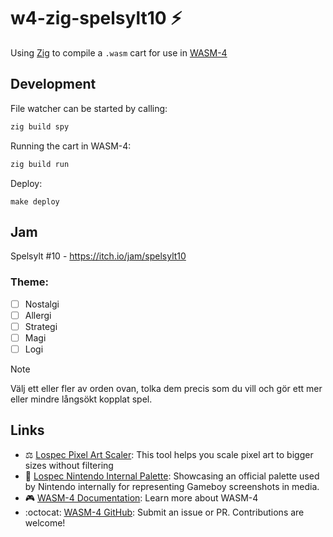 # w4-zig-spelsylt10 :zap:

Using [Zig](https://ziglang.org/) to compile a `.wasm` cart
for use in [WASM-4](https://wasm4.org/)

## Development

File watcher can be started by calling:
```sh
zig build spy
```

Running the cart in WASM-4:
```sh
zig build run
```

Deploy:
```
make deploy
```

## Jam

 Spelsylt #10 - <https://itch.io/jam/spelsylt10>

### Theme:

- [ ] Nostalgi
- [ ] Allergi
- [ ] Strategi
- [ ] Magi
- [ ] Logi

> [!NOTE]
> Välj ett eller fler av orden ovan, tolka dem precis som du vill och
> gör ett mer eller mindre långsökt kopplat spel.

## Links

- :balance_scale: [Lospec Pixel Art Scaler](https://lospec.com/pixel-art-scaler/): This tool helps you scale pixel art to bigger sizes without filtering
- :art: [Lospec Nintendo Internal Palette](https://lospec.com/palette-list/nintendo-internal): Showcasing an official palette used by Nintendo internally for representing Gameboy screenshots in media.
- :video_game: [WASM-4 Documentation](https://wasm4.org/docs): Learn more about WASM-4
- :octocat: [WASM-4 GitHub](https://github.com/aduros/wasm4): Submit an issue or PR. Contributions are welcome!
